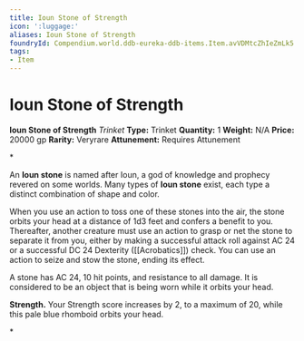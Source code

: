 ```yaml
---
title: Ioun Stone of Strength
icon: ':luggage:'
aliases: Ioun Stone of Strength
foundryId: Compendium.world.ddb-eureka-ddb-items.Item.avVDMtcZhIeZmLk5
tags:
- Item
---
```


# Ioun Stone of Strength

**Ioun Stone of Strength**
_Trinket_
**Type:** Trinket
**Quantity:** 1
**Weight:** N/A
**Price:** 20000 gp
**Rarity:** Veryrare
**Attunement:** Requires Attunement

*<p>An **Ioun stone** is named after Ioun, a god of knowledge and prophecy revered on some worlds. Many types of **Ioun stone** exist, each type a distinct combination of shape and color. 

When you use an action to toss one of these stones into the air, the stone orbits your head at a distance of 1d3 feet and confers a benefit to you. Thereafter, another creature must use an action to grasp or net the stone to separate it from you, either by making a successful attack roll against AC 24 or a successful DC 24 Dexterity ([[Acrobatics]]) check. You can use an action to seize and stow the stone, ending its effect.

A stone has AC 24, 10 hit points, and resistance to all damage. It is considered to be an object that is being worn while it orbits your head.

**Strength.** Your Strength score increases by 2, to a maximum of 20, while this pale blue rhomboid orbits your head.</p>*